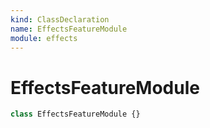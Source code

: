 ```yaml
---
kind: ClassDeclaration
name: EffectsFeatureModule
module: effects
---
```


# EffectsFeatureModule

```ts
class EffectsFeatureModule {}
```
